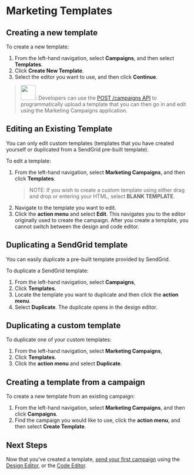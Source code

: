 # Marketing Templates

## Creating a new template

To create a new template:

1. From the left-hand navigation, select **Campaigns**, and then select **Templates**. 
1. Click **Create New Template**. 
1. Select the editor you want to use, and then click **Continue**.

> <img src="http://www.free-icons-download.net/images/developer-icon-17862.png" width="40"/>: Developers can use the [POST /campaigns API](https://sendgrid.api-docs.io/v3.0/campaigns-api/create-a-campaign) to programmatically upload a template that you can then go in and edit using the Marketing Campaigns application.  

## Editing an Existing Template

You can only edit custom templates (templates that you have created yourself or duplicated from a SendGrid pre-built template).

To edit a template:

1. From the left-hand navigation, select **Marketing Campaigns**, and then click **Templates**.
    > NOTE: If you wish to create a custom template using either drag and drop or entering your HTML, select **BLANK TEMPLATE**. 
1. Navigate to the template you want to edit.  
1. Click the **action menu** and select **Edit**. This navigates you to the editor originally used to create the campaign. After you create a template, you cannot switch between the design and code editor.

## Duplicating a SendGrid template

You can easily duplicate a pre-built template provided by SendGrid. 

To duplicate a SendGrid template:

1. From the left-hand navigation, select **Campaigns**, 
1. Click **Templates**. 
1. Locate the template you want to duplicate and then click the **action menu**.
1. Select **Duplicate**. The duplicate opens in the design editor.

## Duplicating a custom template
To duplicate one of your custom templates:

1. From the left-hand navigation, select **Marketing Campaigns**, 
1. Click **Templates**.
1. Click the **action menu** and select **Duplicate**.

## Creating a template from a campaign

To create a new template from an existing campaign:

1. From the left-hand navigation, select **Marketing Campaigns**, and then click **Campaigns**.
1. Find the campaign you would like to use, click the **action menu**, and then select **Create Template**. 

## Next Steps

Now that you've created a template, [send your first campaign](https://sendgrid.com/docs/User_Guide/Marketing_Campaigns/first_campaign.html) using the [Design Editor](https://sendgrid.com/docs/User_Guide/Marketing_Campaigns/design_editor.html), or the [Code Editor](https://sendgrid.com/docs/User_Guide/Marketing_Campaigns/design_editor.html).
